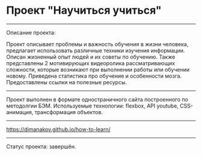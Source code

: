 # Проект "Научиться учиться"

---

Описание проекта:

Проект описывает проблемы и важность обучения в жизни человека,
предлагает использовать различные техники изучения информации.
Описан жизненный опыт людей и их советы по обучению. Также представлены 2 мотивирующих
видеоролика рассматривающих сложности, которые возникают при выполнении работы или
обучении новому. Приведена статистика про обучение и особенности мозга.
Предоставлены ссылки на полезные ресурсы.

---

Проект выполнен в формате одностраничного сайта построенного по методолгии БЭМ.
Используемые технологии: flexbox, API youtube, CSS-анимация, трансформация объектов.

---

https://dimanakov.github.io/how-to-learn/

---

Статус проекта: завершён.
